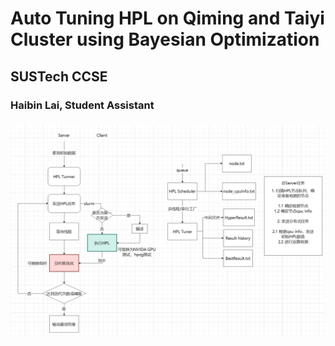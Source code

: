 # Auto Tuning HPL on Qiming and Taiyi Cluster using Bayesian Optimization

## SUSTech CCSE
### Haibin Lai, Student Assistant
### 


![alt text](Framework.png)
